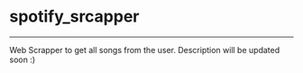 # spotify_srcapper

---

Web Scrapper to get all songs from the user. Description will be updated soon :)
